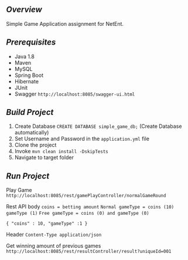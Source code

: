 ## *Overview*
Simple Game Application assignment for NetEnt.

## *Prerequisites*
* Java 1.8
* Maven
* MySQL
* Spring Boot
* Hibernate
* JUnit
* Swagger ```http://localhost:8085/swagger-ui.html```

## *Build Project*
1. Create Database ```CREATE DATABASE simple_game_db;``` (Create Database automatically) 
2. Set Username and Password in the ```application.yml``` file
3. Clone the project
4. Invoke ```mvn clean install -DskipTests```
5. Navigate to target folder

## *Run Project*

Play Game ```http://localhost:8085/rest/gamePlayController/normalGameRound```

Rest API body
`coins = betting amount`
`Normal gameType = coins (10) gameType (1)`
`Free gameType = coins (0) and gameType (0)`

`{
   	"coins" : 10,
        "gameType" :1
   }`

Header
`Content-Type application/json`

Get winning amount of previous games
`http://localhost:8085/rest/resultController/result?uniqueId=001`
